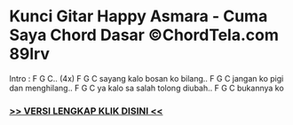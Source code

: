 
 # Kunci Gitar Happy Asmara - Cuma Saya Chord Dasar ©ChordTela.com 89lrv


Intro : F G C.. (4x) F G C sayang kalo bosan ko bilang.. F G C jangan ko pigi dan menghilang.. F G C ya kalo sa salah tolong diubah.. F G C bukannya ko

###  <a href="https://shortlighzx.web.app?sq=Kunci Gitar Happy Asmara - Cuma Saya Chord Dasar ©ChordTela.com"> >> VERSI LENGKAP KLIK DISINI << </a>
